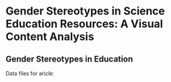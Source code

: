 # Gender Stereotypes in Science Education Resources: A Visual Content Analysis
## Gender Stereotypes in Education

Data files for aricle: 


